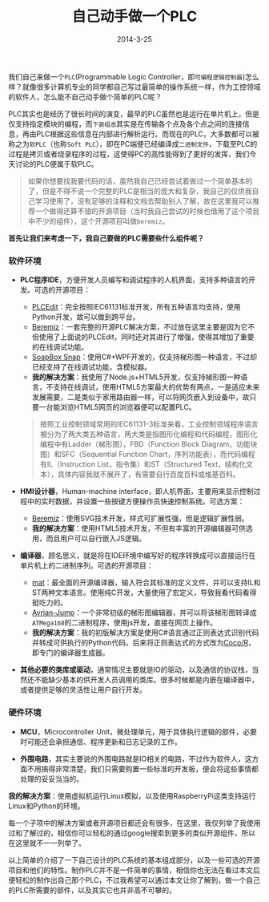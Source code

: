 ﻿---
title: 自己动手做一个PLC
tags:
- 微信
categories:
- 冰河杂谈
date: 2014-3-25
---
我们自己来做一个`PLC`(Programmable Logic Controller，即`可编程逻辑控制器`)怎么样？就像很多计算机专业的同学都自己写过最简单的操作系统一样，作为工控领域的软件人，怎么能不自己动手做个简单的PLC呢？

PLC其实也是经历了很长时间的演变，最早的PLC虽然也是运行在单片机上，但是仅支持指定模块的编程，而`下装组态`其实是在传输各个点及各个点之间的连接信息，再由PLC根据这些信息在内部进行解析运行。而现在的PLC，大多数都可以被称之为`软PLC`（也称`Soft PLC`），即在PC端便已经编译成`二进制文件`，下载至PLC的过程是拷贝或者烧录程序的过程，这使得PC的高性能得到了更好的发挥，我们今天讨论的PLC便属于软PLC。

> 如果你想要找我要代码的话，虽然我自己已经尝试着做过一个简单基本的了，但是不得不说一个完整的PLC是相当的庞大和复杂，我自己的仅供我自己学习使用了，没有足够的注释和文档去帮助别人了解，故在这里我可以推荐一个做得还算不错的开源项目（当时我自己尝试的时候也借用了这个项目中不少的组件），这个开源项目叫做`beremiz`。

**首先让我们来考虑一下，我自己要做的PLC需要些什么组件呢？**

### 软件环境
* **PLC程序IDE**，方便开发人员编写和调试程序的人机界面，支持多种语言的开发。可选的开源项目：
  * [PLCEdit]：完全按照IEC61131标准开发，所有五种语言均支持，使用Python开发，故可以做到跨平台。
  * [Beremiz]：一套完整的开源PLC解决方案，不过放在这里主要是因为它不但使用了上面说的PLCEdit，同时还对其进行了增强，使得其增加了重要的在线调试功能。
  * [SoapBox Snap][soapbox]：使用C#+WPF开发的，仅支持梯形图一种语言，不过却已经支持了在线调试功能，含模拟器。
  * **我的解决方案**：我使用了Node.js+HTML5开发，仅支持梯形图一种语言，不支持在线调试，使用HTML5方案最大的优势有两点，一是适应未来发展需要，二是类似于家用路由器一样，可以将网页嵌入到设备中，故只要一台能浏览HTML5网页的浏览器便可以配置PLC。

  > 按照工业控制领域常用的IEC61131-3标准来看，工业控制领域程序语言被分为了两大类五种语言，两大类是指图形化编程和代码编程，图形化编程中有Ladder（梯形图），FBD（Function Block Diagram，功能块图）和SFC（Sequential Function Chart，序列功能表），而代码编程有IL（Instruction List，指令集）和ST（Structured Text，结构化文本），具体内容我就不展开了，有需要自行百度百科或维基百科。

* **HMI设计器**，Human-machine interface，即人机界面，主要用来显示控制过程中的实时数据，并设置一些按键方便操作员快速控制系统。可选方案：
  * [Beremiz]：使用SVG技术开发，样式可扩展性强，但是逻辑扩展性弱。
  * **我的解决方案**：使用HTML5技术开发，不但有丰富的开源编辑器可供选用，而且用户可以自行嵌入JS逻辑。

* **编译器**，顾名思义，就是将在IDE环境中编写好的程序转换成可以直接运行在单片机上的二进制序列。可选的开源项目：
  * [mat]：最全面的开源编译器，输入符合其标准的定义文件，并可以支持IL和ST两种文本语言。使用纯C开发，大量使用了宏定义，导致我看代码看得挺吃力的。
  * [Avrian-Jump][avrian]：一个非常初级的梯形图编辑器，并可以将该梯形图转译成`ATMega168`的二进制程序，使用js开发，直接在网页上操作。
  * **我的解决方案**：我的初版解决方案是使用C#语言通过正则表达式识别代码并转成可供执行的Python代码。后来将正则表达式的方式改为[Coco/R][cocor]，即专门的编译器生成器。

* **其他必要的类库或驱动**，通常情况主要就是IO的驱动，以及通信的协议栈，当然还不能缺少基本的供开发人员调用的类库。很多时候都是内嵌在编译器中，或者提供足够的灵活性让用户自行开发。

### 硬件环境

* **MCU**，Microcontroller Unit，微处理单元，用于具体执行逻辑的部件，必要时可能还会承担通信、程序更新和日志记录的工作。

* **外围电路**，其实主要说的外围电路就是IO相关的电路，不过作为软件人，这方面不用搞得非常清楚，我们只需要购置一些标准的开发板，便会将这些事情都处理的妥妥当当的。

**我的解决方案**：使用虚拟机运行Linux模拟，以及使用RaspberryPi这类支持运行Linux和Python的环境。

每一个子项中的解决方案或者开源项目都还会有很多，在这里，我仅列举了我使用过和了解过的，相信你可以轻松的通过google搜索到更多的类似开源组件，所以在这里就不一一列举了。

以上简单的介绍了一下自己设计的PLC系统的基本组成部分，以及一些可选的开源项目和他们的特性。制作PLC并不是一件简单的事情，相信你也无法在看过本文后便轻松的制作出自己那个PLC，不过我希望可以通过本文让你了解到，做一个自己的PLC所需要的部件，以及其实它也并非高不可攀的。

[soapbox]: http://soapboxautomation.com/products/soapbox-snap/
[plcedit]: http://www.plcedit.org/
[mat]: http://mat.sourceforge.net/
[beremiz]: http://www.beremiz.org/
[cocor]: http://www.ssw.uni-linz.ac.at/Coco/
[avrian]: https://github.com/tadpol/Avrian-Jump
